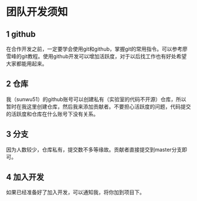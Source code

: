 # 团队开发须知
## 1 github
在合作开发之前，一定要学会使用git和github，掌握git的常用指令。可以参考廖雪峰的git教程。使用github开发可以增加活跃度，对于以后找工作也有好处希望大家都能用起来。
## 2 仓库
我（sunwu51）的github账号可以创建私有（实验室的代码不开源）仓库，所以暂时在我这里创建仓库，然后我来添加贡献者。不要担心活跃度的问题，代码提交的活跃度和仓库在什么账号下没有关系。
## 3 分支
因为人数较少，仓库私有，提交数不多等缘故。贡献者直接提交到master分支即可。
## 4 加入开发
如果已经准备好了加入开发，可以通知我，将你加到项目下。